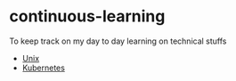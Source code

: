 # continuous-learning
To keep track on my day to day learning on technical stuffs

* [Unix](unix/README.md)
* [Kubernetes](kubernetes/README.md)
